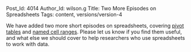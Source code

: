 Post_Id: 4014
Author_Id: wilson.g
Title: Two More Episodes on Spreadsheets
Tags: content, versions/version-4

<p>We have added two more short episodes on spreadsheets, covering <a href="/4_0/spreadsheets/pivot.html">pivot tables</a> and <a href="/4_0/spreadsheets/named.html">named cell ranges</a>. Please let us know if you find them useful, and what else we should cover to help researchers who use spreadsheets to work with data.</p>
